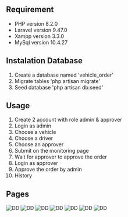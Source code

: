 ## Requirement 

-   PHP version 8.2.0
-   Laravel version 9.47.0
-   Xampp version 3.3.0
-   MySql version 10.4.27

## Instalation Database

1.   Create a database named 'vehicle_order'
2.   Migrate tables 'php artisan migrate'
3.   Seed database 'php artisan db:seed'

## Usage

1.   Create 2 account with role admin & approver
2.   Login as admin
3.   Choose a vehicle
4.   Choose a driver
5.   Choose an approver
6.   Submit on the monitoring page
7.   Wait for approver to approve the order 
8.   Login as approver
9.   Approve the order by admin
10.   History

## Pages
![DD](https://i.ibb.co/fk4WBBw/V1.png)
![DD](https://i.ibb.co/5vbwD6g/V2.png)
![DD](https://i.ibb.co/jv5dzcb/V3.png)
![DD](https://i.ibb.co/7S7zbdH/V4.png)
![DD](https://i.ibb.co/tZLtdxf/V5.png)
![DD](https://i.ibb.co/QnM6dTS/V6.png)
![DD](https://i.ibb.co/tBGPDp6/V7.png)
